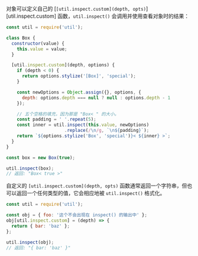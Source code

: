 
<!-- type=misc -->

对象可以定义自己的 [`[util.inspect.custom](depth, opts)`][util.inspect.custom] 函数，`util.inspect()` 会调用并使用查看对象时的结果：

```js
const util = require('util');

class Box {
  constructor(value) {
    this.value = value;
  }

  [util.inspect.custom](depth, options) {
    if (depth < 0) {
      return options.stylize('[Box]', 'special');
    }

    const newOptions = Object.assign({}, options, {
      depth: options.depth === null ? null : options.depth - 1
    });

    // 五个空格的填充，因为那是 "Box< " 的大小。
    const padding = ' '.repeat(5);
    const inner = util.inspect(this.value, newOptions)
                      .replace(/\n/g, `\n${padding}`);
    return `${options.stylize('Box', 'special')}< ${inner} >`;
  }
}

const box = new Box(true);

util.inspect(box);
// 返回: "Box< true >"
```

自定义的 `[util.inspect.custom](depth, opts)` 函数通常返回一个字符串，但也可以返回一个任何类型的值，它会相应地被 `util.inspect()` 格式化。

```js
const util = require('util');

const obj = { foo: '这个不会出现在 inspect() 的输出中' };
obj[util.inspect.custom] = (depth) => {
  return { bar: 'baz' };
};

util.inspect(obj);
// 返回: "{ bar: 'baz' }"
```
